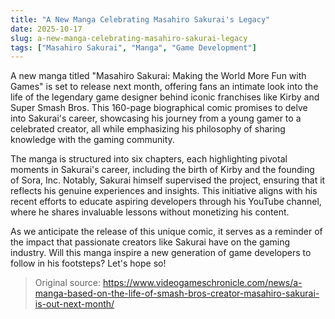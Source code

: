 ```yaml
---
title: "A New Manga Celebrating Masahiro Sakurai's Legacy"
date: 2025-10-17
slug: a-new-manga-celebrating-masahiro-sakurai-legacy
tags: ["Masahiro Sakurai", "Manga", "Game Development"]
---
```

A new manga titled "Masahiro Sakurai: Making the World More Fun with Games" is set to release next month, offering fans an intimate look into the life of the legendary game designer behind iconic franchises like Kirby and Super Smash Bros. This 160-page biographical comic promises to delve into Sakurai's career, showcasing his journey from a young gamer to a celebrated creator, all while emphasizing his philosophy of sharing knowledge with the gaming community.

The manga is structured into six chapters, each highlighting pivotal moments in Sakurai's career, including the birth of Kirby and the founding of Sora, Inc. Notably, Sakurai himself supervised the project, ensuring that it reflects his genuine experiences and insights. This initiative aligns with his recent efforts to educate aspiring developers through his YouTube channel, where he shares invaluable lessons without monetizing his content.

As we anticipate the release of this unique comic, it serves as a reminder of the impact that passionate creators like Sakurai have on the gaming industry. Will this manga inspire a new generation of game developers to follow in his footsteps? Let's hope so! 
> Original source: https://www.videogameschronicle.com/news/a-manga-based-on-the-life-of-smash-bros-creator-masahiro-sakurai-is-out-next-month/